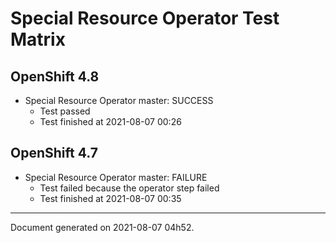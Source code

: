 
Special Resource Operator Test Matrix
=====================================

OpenShift 4.8
-------------


* Special Resource Operator master: SUCCESS
  - Test passed
  - Test finished at 2021-08-07 00:26

OpenShift 4.7
-------------


* Special Resource Operator master: FAILURE
  - Test failed because the operator step failed
  - Test finished at 2021-08-07 00:35


---
Document generated on 2021-08-07 04h52.
